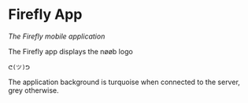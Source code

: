 # Firefly App
*The Firefly mobile application*

The Firefly app displays the nøøb logo

    ᕦ(ツ)ᕤ

The application background is turquoise when connected to the server, grey otherwise.